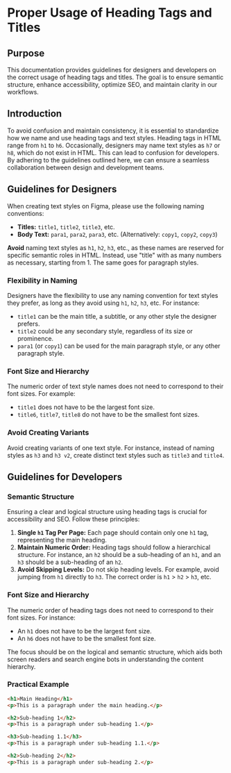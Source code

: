 # Proper Usage of Heading Tags and Titles

## Purpose

This documentation provides guidelines for designers and developers on the correct usage of heading tags and titles. The goal is to ensure semantic structure, enhance accessibility, optimize SEO, and maintain clarity in our workflows.

## Introduction

To avoid confusion and maintain consistency, it is essential to standardize how we name and use heading tags and text styles. Heading tags in HTML range from `h1` to `h6`. Occasionally, designers may name text styles as `h7` or `h8`, which do not exist in HTML. This can lead to confusion for developers. By adhering to the guidelines outlined here, we can ensure a seamless collaboration between design and development teams.

## Guidelines for Designers

When creating text styles on Figma, please use the following naming conventions:

- **Titles:** `title1`, `title2`, `title3`, etc.
- **Body Text:** `para1`, `para2`, `para3`, etc. (Alternatively: `copy1`, `copy2`, `copy3`)

**Avoid** naming text styles as `h1`, `h2`, `h3`, etc., as these names are reserved for specific semantic roles in HTML. Instead, use "title" with as many numbers as necessary, starting from 1. The same goes for paragraph styles.

### Flexibility in Naming

Designers have the flexibility to use any naming convention for text styles they prefer, as long as they avoid using `h1`, `h2`, `h3`, etc. For instance:

- `title1` can be the main title, a subtitle, or any other style the designer prefers.
- `title2` could be any secondary style, regardless of its size or prominence.
- `para1` (or `copy1`) can be used for the main paragraph style, or any other paragraph style.

### Font Size and Hierarchy

The numeric order of text style names does not need to correspond to their font sizes. For example:

- `title1` does not have to be the largest font size.
- `title6`, `title7`, `title8` do not have to be the smallest font sizes.

### Avoid Creating Variants

Avoid creating variants of one text style. For instance, instead of naming styles as `h3` and `h3 v2`, create distinct text styles such as `title3` and `title4`.

## Guidelines for Developers

### Semantic Structure

Ensuring a clear and logical structure using heading tags is crucial for accessibility and SEO. Follow these principles:

1. **Single `h1` Tag Per Page:** Each page should contain only one `h1` tag, representing the main heading.
2. **Maintain Numeric Order:** Heading tags should follow a hierarchical structure. For instance, an `h2` should be a sub-heading of an `h1`, and an `h3` should be a sub-heading of an `h2`.
3. **Avoid Skipping Levels:** Do not skip heading levels. For example, avoid jumping from `h1` directly to `h3`. The correct order is `h1` > `h2` > `h3`, etc.

### Font Size and Hierarchy

The numeric order of heading tags does not need to correspond to their font sizes. For instance:

- An `h1` does not have to be the largest font size.
- An `h6` does not have to be the smallest font size.

The focus should be on the logical and semantic structure, which aids both screen readers and search engine bots in understanding the content hierarchy.

### Practical Example

```html
<h1>Main Heading</h1>
<p>This is a paragraph under the main heading.</p>

<h2>Sub-heading 1</h2>
<p>This is a paragraph under sub-heading 1.</p>

<h3>Sub-heading 1.1</h3>
<p>This is a paragraph under sub-heading 1.1.</p>

<h2>Sub-heading 2</h2>
<p>This is a paragraph under sub-heading 2.</p>
```
